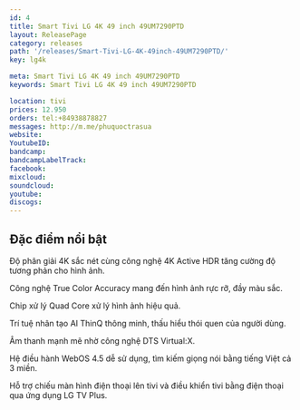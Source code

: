 ```yaml
---
id: 4
title: Smart Tivi LG 4K 49 inch 49UM7290PTD
layout: ReleasePage
category: releases
path: '/releases/Smart-Tivi-LG-4K-49inch-49UM7290PTD/'
key: lg4k

meta: Smart Tivi LG 4K 49 inch 49UM7290PTD
keywords: Smart Tivi LG 4K 49 inch 49UM7290PTD

location: tivi
prices: 12.950
orders: tel:+84938878827
messages: http://m.me/phuquoctrasua
website: 
YoutubeID: 
bandcamp: 
bandcampLabelTrack: 
facebook: 
mixcloud: 
soundcloud: 
youtube: 
discogs: 
---
```



## Đặc điểm nổi bật

Độ phân giải 4K sắc nét cùng công nghệ 4K Active HDR tăng cường độ tương phản cho hình ảnh.

Công nghệ True Color Accuracy mang đến hình ảnh rực rỡ, đầy màu sắc.

Chip xử lý Quad Core xử lý hình ảnh hiệu quả.

Trí tuệ nhân tạo AI ThinQ thông minh, thấu hiểu thói quen của người dùng.

Âm thanh mạnh mẽ nhờ công nghệ DTS Virtual:X.

Hệ điều hành WebOS 4.5 dễ sử dụng, tìm kiếm giọng nói bằng tiếng Việt cả 3 miền.

Hỗ trợ chiếu màn hình điện thoại lên tivi và điều khiển tivi bằng điện thoại qua ứng dụng LG TV Plus.